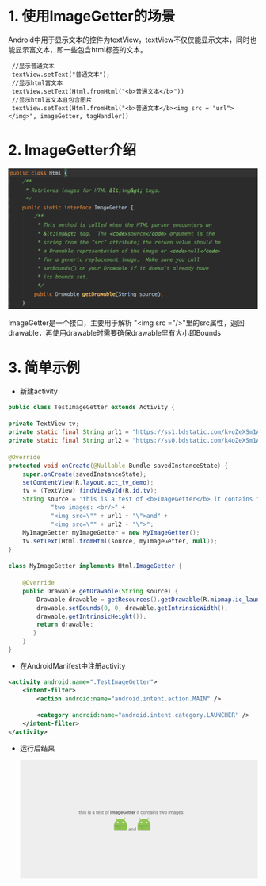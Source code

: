 # 1. 使用ImageGetter的场景
   Android中用于显示文本的控件为textView，textView不仅仅能显示文本，同时也能显示富文本，即一些包含html标签的文本。
   
     //显示普通文本
     textView.setText("普通文本");
     //显示html富文本
     textView.setText(Html.fromHtml("<b>普通文本</b>"))
     //显示html富文本且包含图片
     textView.setText(Html.fromHtml("<b>普通文本</b><img src = "url"></img>", imageGetter, tagHandler))


# 2. ImageGetter介绍
  ![](../image/imagegetter.png)
  
  ImageGetter是一个接口，主要用于解析 "<img src ="/>"里的src属性，返回drawable，再使用drawable时需要确保drawable里有大小即Bounds

# 3. 简单示例 
*   新建activity

~~~java
public class TestImageGetter extends Activity {
    
private TextView tv;
private static final String url1 = "https://ss1.bdstatic.com/kvoZeXSm1A5BphGlnYG/newmusic/jingdianlaoge.png";
private static final String url2 = "https://ss0.bdstatic.com/k4oZeXSm1A5BphGlnYG/newmusic/lovesong.png";
    
@Override
protected void onCreate(@Nullable Bundle savedInstanceState) {
    super.onCreate(savedInstanceState);
    setContentView(R.layout.act_tv_demo);
    tv = (TextView) findViewById(R.id.tv);
    String source = "this is a test of <b>ImageGetter</b> it contains " +
            "two images: <br/>" +
            "<img src=\"" + url1 + "\">and" +
            "<img src=\"" + url2 + "\">";
    MyImageGetter myImageGetter = new MyImageGetter();
    tv.setText(Html.fromHtml(source, myImageGetter, null));
}
    
class MyImageGetter implements Html.ImageGetter {
    
    @Override
    public Drawable getDrawable(String source) {
        Drawable drawable = getResources().getDrawable(R.mipmap.ic_launcher);
        drawable.setBounds(0, 0, drawable.getIntrinsicWidth(),
        drawable.getIntrinsicHeight());
        return drawable;
       }
    }
}
~~~
* 在AndroidManifest中注册activity

~~~xml
<activity android:name=".TestImageGetter">
    <intent-filter>
        <action android:name="android.intent.action.MAIN" />

        <category android:name="android.intent.category.LAUNCHER" />
    </intent-filter>
</activity>
~~~

* 运行后结果

  ![](../image/imagegetter_result1.png)